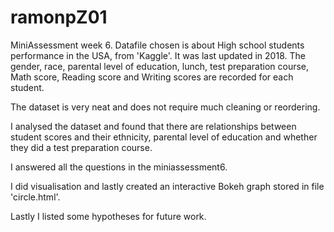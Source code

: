 # ramonpZ01
MiniAssessment week 6.
Datafile chosen is about High school students performance in the USA, from 'Kaggle'. It was last updated in 2018. 
The gender, race, parental
level of education, lunch, test preparation course, Math score, Reading score and Writing scores are recorded for each student.

The dataset is very neat and does not require much cleaning or reordering.

I analysed the dataset and found that there are relationships between student scores and their ethnicity, parental level of education and 
whether they did a test preparation course.

I answered all the questions in the miniassessment6.

I did visualisation and lastly created an interactive Bokeh graph stored in file 'circle.html'.

Lastly I listed some hypotheses for future work.
